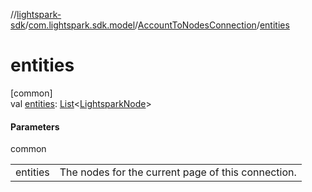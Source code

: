 //[lightspark-sdk](../../../index.md)/[com.lightspark.sdk.model](../index.md)/[AccountToNodesConnection](index.md)/[entities](entities.md)

# entities

[common]\
val [entities](entities.md): [List](https://kotlinlang.org/api/latest/jvm/stdlib/kotlin.collections/-list/index.html)&lt;[LightsparkNode](../-lightspark-node/index.md)&gt;

#### Parameters

common

| | |
|---|---|
| entities | The nodes for the current page of this connection. |
